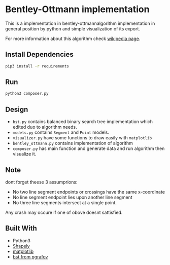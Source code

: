# Bentley-Ottmann implementation

This is a implementation in bentley-ottmannalgorithm implementation in general position by python and simple visualization of its export.

For more information about this algorithm check [wikipedia page](https://en.wikipedia.org/wiki/Bentley%E2%80%93Ottmann_algorithm).

## Install Dependencies

```bash
pip3 install -r requirements
```

## Run

```bash
python3 composer.py
```

## Design

* `bst.py` contains balanced binary search tree implementation which edited duo to algorithm needs.
* `models.py` contains `Segment` and `Point` models.
* `visualizer.py` have some functions to draw easily with `matplotlib`
* `bentley_ottmann.py` contains implementation of algorithm
* `composer.py` has main function and generate data and run algorithm then visualize it.

## Note

dont forget theese 3 assumprions:

* No two line segment endpoints or crossings have the same x-coordinate
* No line segment endpoint lies upon another line segment
* No three line segments intersect at a single point.

Any crash may occure if one of obove doesnt sattisfied.

## Built With

* Python3
* [Shapely](https://pypi.org/project/Shapely/)
* [matplotlib](https://matplotlib.org/)
* [bst from pgrafov](https://github.com/pgrafov/python-avl-tree/blob/master/pyavltree.py)
